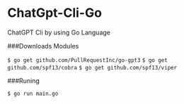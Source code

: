 # ChatGpt-Cli-Go
ChatGPT Cli by using Go Language


###Downloads Modules

`$ go get github.com/PullRequestInc/go-gpt3`
`$ go get github.com/spf13/cobra`
`$ go get github.com/spf13/viper`


###Runing

`$ go run main.go`